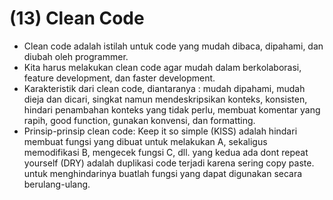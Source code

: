 # (13) Clean Code
- Clean code adalah istilah untuk code yang mudah dibaca, dipahami, dan diubah oleh programmer.
- Kita harus melakukan clean code agar mudah dalam berkolaborasi, feature development, dan faster development.
- Karakteristik dari clean code, diantaranya : mudah dipahami, mudah dieja dan dicari, singkat namun mendeskripsikan konteks, konsisten, hindari penambahan konteks yang tidak perlu, membuat komentar yang rapih, good function, gunakan konvensi, dan formatting.
- Prinsip-prinsip clean code: Keep it so simple (KISS) adalah hindari membuat fungsi yang dibuat untuk melakukan A, sekaligus memodifikasi B, mengecek fungsi C, dll. yang kedua ada dont repeat yourself (DRY) adalah duplikasi code terjadi karena sering copy paste. untuk menghindarinya buatlah fungsi yang dapat digunakan secara berulang-ulang.
